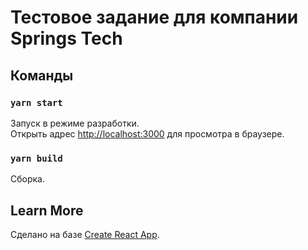 # Тестовое задание для компании Springs Tech

## Команды

### `yarn start`

Запуск в режиме разработки.\
Открыть адрес [http://localhost:3000](http://localhost:3000) для просмотра в браузере.

### `yarn build`

Сборка.

## Learn More

Сделано на базе [Create React App](https://facebook.github.io/create-react-app/docs/getting-started).
